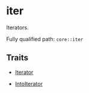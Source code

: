 # iter

Iterators.

Fully qualified path: `core::iter`

## Traits

- [Iterator](./core-iter-traits-iterator-Iterator.md)

- [IntoIterator](./core-iter-traits-iterator-IntoIterator.md)

